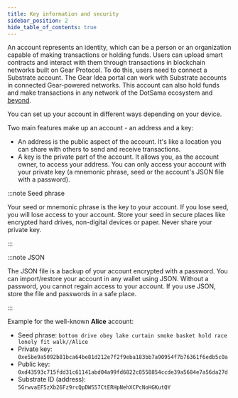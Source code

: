 ```yaml
---
title: Key information and security
sidebar_position: 2
hide_table_of_contents: true
---
```


An account represents an identity, which can be a person or an organization capable of making transactions or holding funds. Users can upload smart contracts and interact with them through transactions in blockchain networks built on Gear Protocol. To do this, users need to connect a Substrate account. The Gear Idea portal can work with Substrate accounts in connected Gear-powered networks. This account can also hold funds and make transactions in any network of the DotSama ecosystem and [beyond](https://docs.substrate.io/fundamentals/accounts-addresses-keys/).

You can set up your account in different ways depending on your device.

Two main features make up an account - an address and a key:

- An address is the public aspect of the account. It's like a location you can share with others to send and receive transactions.
- A key is the private part of the account. It allows you, as the account owner, to access your address. You can only access your account with your private key (a mnemonic phrase, seed or the account's JSON file with a password).

:::note Seed phrase

Your seed or mnemonic phrase is the key to your account. If you lose seed, you will lose access to your account. Store your seed in secure places like encrypted hard drives, non-digital devices or paper. Never share your private key.

:::

:::note JSON

The JSON file is a backup of your account encrypted with a password. You can import/restore your account in any wallet using JSON. Without a password, you cannot regain access to your account. If you use JSON, store the file and passwords in a safe place.

:::

Example for the well-known **Alice** account:

- Seed phrase: `bottom drive obey lake curtain smoke basket hold race lonely fit walk//Alice`
- Private key: `0xe5be9a5092b81bca64be81d212e7f2f9eba183bb7a90954f7b76361f6edb5c0a`
- Public key: `0xd43593c715fdd31c61141abd04a99fd6822c8558854ccde39a5684e7a56da27d`
- Substrate ID (address): `5GrwvaEF5zXb26Fz9rcQpDWS57CtERHpNehXCPcNoHGKutQY`
